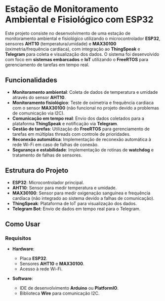 # Estação de Monitoramento Ambiental e Fisiológico com ESP32

Este projeto consiste no desenvolvimento de uma estação de monitoramento ambiental e fisiológico utilizando o microcontrolador **ESP32**, sensores **AHT10** (temperatura/umidade) e **MAX30100** (oximetria/frequência cardíaca), com integração ao **ThingSpeak** e **Telegram** para coleta e visualização dos dados. O sistema foi desenvolvido com foco em **sistemas embarcados** e **IoT** utilizando o **FreeRTOS** para gerenciamento de tarefas em tempo real.

## Funcionalidades

- **Monitoramento ambiental**: Coleta de dados de temperatura e umidade através do sensor **AHT10**.
- **Monitoramento fisiológico**: Teste de oximetria e frequência cardíaca com o sensor **MAX30100** (não funcional no projeto devido a problemas de comunicação via I2C).
- **Comunicação em tempo real**: Envio dos dados coletados para a plataforma **ThingSpeak** e notificação via **Telegram**.
- **Gestão de tarefas**: Utilização do **FreeRTOS** para gerenciamento de tarefas em múltiplas threads com controle de prioridades.
- **Reconexão automática**: Implementação de reconexão automática à rede Wi-Fi em caso de falhas de conexão.
- **Segurança e estabilidade**: Implementação de rotinas de **watchdog** e tratamento de falhas de sensores.

## Estrutura do Projeto

- **ESP32**: Microcontrolador principal.
- **AHT10**: Sensor para medir temperatura e umidade.
- **MAX30100**: Sensor para medir oxigenação sanguínea e frequência cardíaca (não integrado ao sistema devido a falhas de comunicação).
- **ThingSpeak**: Plataforma de IoT para visualização dos dados.
- **Telegram Bot**: Envio de dados em tempo real para o Telegram.

## Como Usar

### Requisitos

- **Hardware**:
  - Placa **ESP32**.
  - Sensores **AHT10** e **MAX30100**.
  - Acesso à rede Wi-Fi.

- **Software**:
  - IDE de desenvolvimento **Arduino** ou **PlatformIO**.
  - Biblioteca **Wire** para comunicação I2C.


